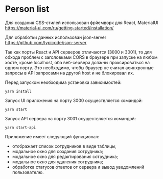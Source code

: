 # Person list

Для создания CSS-стилей использован фрйемворк для React, MaterialUI https://material-ui.com/ru/getting-started/installation/

Для обработки данных использован json-server https://github.com/typicode/json-server

Так как порты React и API серверов отличаются (3000 и 3001), то для обхода проблем с заголовками CORS в браузере при запуске на любом хосте, кроме localhost, оба веб-сервера должны проксироваться на одном порту. Это необходимо, чтобы браузер не считал асинхронные запросы в API запросами на другой host и не блокировал их.

Перед запуском необходима установка зависимостей:
```
yarn install
```

Запуск UI приложения на порту 3000 осуществляется командой:
```
yarn start
```

Запуск API сервера на порту 3001 осуществляется командой: 
```
yarn start-api
```
Приложение имеет следующий функционал:
- отображает список сотрудников в виде таблицы;  
- модальное окно для создания сотрудника;  
- модальное окно для редактирования сотрудника;  
- модальное окно для удаления сотрудника;  
- обработка статусов ответов от сервера и вывод уведомлений пользователю.
